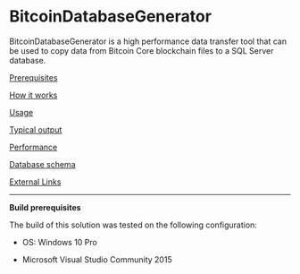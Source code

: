 # BitcoinDatabaseGenerator

BitcoinDatabaseGenerator is a high performance data transfer tool that can be used to copy data from Bitcoin Core blockchain files to a SQL Server database. 

[Prerequisites](../../wiki/Prerequisites)

[How it works](../../wiki/How-it-works)

[Usage](../../wiki/Usage)

[Typical output](../../wiki/Typical-output)

[Performance](../../wiki/Performance)

[Database schema](../../wiki/Database-schema)

[External Links](../../wiki/External-Links)

***

**Build prerequisites**

The build of this solution was tested on the following configuration:

* OS: Windows 10 Pro

* Microsoft Visual Studio Community 2015

